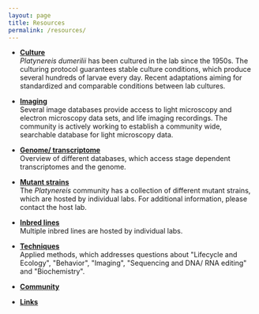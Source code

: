 ```yaml
---
layout: page
title: Resources
permalink: /resources/
---
```


- [**Culture**](/resources/culture/) <br>
*Platynereis dumerilii* has been cultured in the lab since the 1950s. The culturing protocol guarantees stable culture conditions, which produce several hundreds of larvae every day. Recent adaptations aiming for standardized and comparable conditions between lab cultures. <br>

- [**Imaging**](/resources/image/) <br>
 Several image databases provide access to light microscopy and electron microscopy data sets, and life imaging recordings. The community is actively working to establish a community wide, searchable database for light microscopy data. 

- [**Genome/ transcriptome**](/resources/genome/) <br>
Overview of different databases, which access stage dependent transcriptomes and the genome.

- [**Mutant strains**](/resources/mutants/) <br>
The *Platynereis* community has a collection of different mutant strains, which are hosted by individual labs. For additional information, please contact the host lab.

- [**Inbred lines**](/resources/inbred/) <br>
Multiple inbred lines are hosted by individual labs.

- [**Techniques**](/resources/techniques/) <br>
Applied methods, which addresses questions about "Lifecycle and Ecology", "Behavior", "Imaging", "Sequencing and DNA/ RNA editing" and "Biochemistry".

- [**Community**](/resources/community/) <br>

- [**Links**](/resources/links/) <br>


